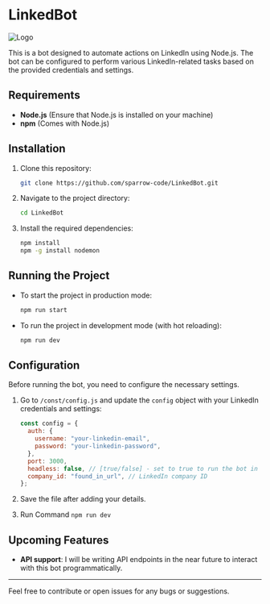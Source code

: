 # LinkedBot

![Logo](https://res.cloudinary.com/dhcybnykt/image/upload/v1726500021/df22sdhfnnxhvgcsaotn.png)

This is a bot designed to automate actions on LinkedIn using Node.js. The bot can be configured to perform various LinkedIn-related tasks based on the provided credentials and settings.

## Requirements

- **Node.js** (Ensure that Node.js is installed on your machine)
- **npm** (Comes with Node.js)

## Installation

1. Clone this repository:
   ```bash
   git clone https://github.com/sparrow-code/LinkedBot.git
   ```
2. Navigate to the project directory:
   ```bash
   cd LinkedBot
   ```
3. Install the required dependencies:
   ```bash
   npm install
   npm -g install nodemon
   ```

## Running the Project

- To start the project in production mode:

  ```bash
  npm run start
  ```

- To run the project in development mode (with hot reloading):
  ```bash
  npm run dev
  ```

## Configuration

Before running the bot, you need to configure the necessary settings.

1. Go to `/const/config.js` and update the `config` object with your LinkedIn credentials and settings:

   ```javascript
   const config = {
     auth: {
       username: "your-linkedin-email",
       password: "your-linkedin-password",
     },
     port: 3000,
     headless: false, // [true/false] - set to true to run the bot in headless mode
     company_id: "found_in_url", // LinkedIn company ID
   };
   ```

2. Save the file after adding your details.
3. Run Command `npm run dev`

## Upcoming Features

- **API support**: I will be writing API endpoints in the near future to interact with this bot programmatically.

---

Feel free to contribute or open issues for any bugs or suggestions.
